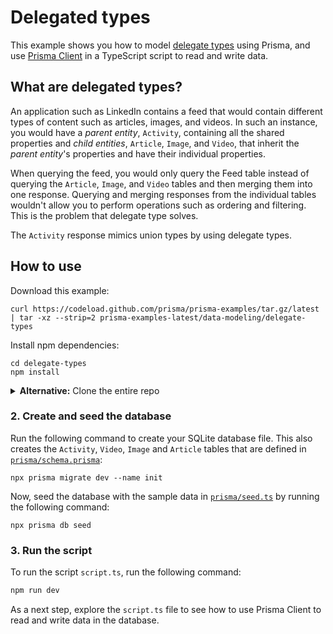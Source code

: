 # Delegated types

This example shows you how to model [delegate types](https://edgeapi.rubyonrails.org/classes/ActiveRecord/DelegatedType.html) using Prisma, and use [Prisma Client](https://www.prisma.io/client) in a TypeScript script to read and write data.



## What are delegated types?

An application such as LinkedIn contains a feed that would contain different types of content such as articles, images, and videos. In such an instance, you would have a *parent entity*, `Activity`, containing all the shared properties and *child entities*, `Article`, `Image`, and `Video`, that inherit the *parent entity*'s properties and have their individual properties. 

When querying the feed, you would only query the Feed table instead of querying the `Article`, `Image`, and `Video` tables and then merging them into one response. Querying and merging responses from the individual tables wouldn't allow you to perform operations such as ordering and filtering. This is the problem that delegate type solves.

The `Activity` response mimics union types by using delegate types.

## How to use

Download this example:

```
curl https://codeload.github.com/prisma/prisma-examples/tar.gz/latest | tar -xz --strip=2 prisma-examples-latest/data-modeling/delegate-types
```

Install npm dependencies:
```
cd delegate-types
npm install
```

<details><summary><strong>Alternative:</strong> Clone the entire repo</summary>

Clone this repository:

```
git clone git@github.com:prisma/prisma-examples.git --depth=1
```

Install npm dependencies:

```
cd prisma-examples/data-modeling/delegate-types
npm install
```
</details>

### 2. Create and seed the database

Run the following command to create your SQLite database file. This also creates the `Activity`, `Video`, `Image` and `Article` tables that are defined in [`prisma/schema.prisma`](./prisma/schema.prisma):

```
npx prisma migrate dev --name init
```

Now, seed the database with the sample data in [`prisma/seed.ts`](./prisma/seed.ts) by running the following command:

```
npx prisma db seed 
```

### 3. Run the script

To run the script `script.ts`, run the following command: 

```bash
npm run dev
```

As a next step, explore the `script.ts` file to see how to use Prisma Client to read and write data in the database.